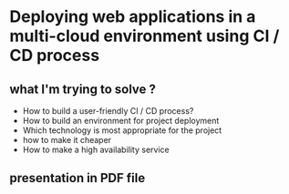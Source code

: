 # Deploying web applications in a multi-cloud environment using CI / CD process

## what I'm trying to solve ?

- How to build a user-friendly CI / CD process?
- How to build an environment for project deployment
- Which technology is most appropriate for the project
- how to make it cheaper
- How to make a high availability service

## presentation in PDF file
